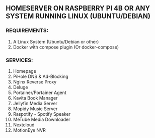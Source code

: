 ## HOMESERVER ON RASPBERRY PI 4B OR ANY SYSTEM RUNNING LINUX (UBUNTU/DEBIAN)

### REQUIREMENTS:

1. A Linux System (Ubuntu/Debian or other)
2. Docker with compose plugin (Or docker-compose)

### SERVICES:

1. Homepage
2. PiHole DNS & Ad-Blocking
3. Nginx Reverse Proxy
4. Deluge
5. Portainer/Portainer Agent
6. Kavita Book Manager
7. Jellyfin Media Server
8. Mopidy Music Server
9. Raspotify - Spotify Speaker
10. MeTube Media Downloader
11. Nextcloud
12. MotionEye NVR
